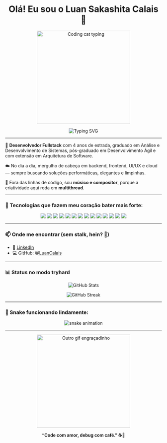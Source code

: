 <h1 align="center">Olá! Eu sou o Luan Sakashita Calais 👋</h1>

<p align="center">
  <img src="https://media.giphy.com/media/LmNwrBhejkK9EFP504/giphy.gif" width="300" alt="Coding cat typing" />
</p>

<p align="center">
  <img src="https://readme-typing-svg.demolab.com?font=Fira+Code&size=22&pause=1000&color=F97316&center=true&vCenter=true&multiline=true&width=800&height=80&lines=Desenvolvedor+Fullstack+%F0%9F%92%BB;Apaixonado+por+Clean+Code+e+boa+arquitetura+%F0%9F%92%A1;Cloud+%7C+UI%2FUX+%7C+M%C3%BAsico+%F0%9F%8E%B5" alt="Typing SVG" />
</p>

---

🎯 **Desenvolvedor Fullstack** com 4 anos de estrada, graduado em Análise e Desenvolvimento de Sistemas, pós-graduado em Desenvolvimento Ágil e com extensão em Arquitetura de Software.

☁️ No dia a dia, mergulho de cabeça em backend, frontend, UI/UX e cloud — sempre buscando soluções performáticas, elegantes e limpinhas.

🎵 Fora das linhas de código, sou **músico e compositor**, porque a criatividade aqui roda em **multithread**.

---

### 🚀 Tecnologias que fazem meu coração bater mais forte:

<div align="center">
  <img src="https://img.shields.io/badge/-React-61DAFB?style=for-the-badge&logo=react&logoColor=000000" />
  <img src="https://img.shields.io/badge/-ReactNative-61DAFB?style=for-the-badge&logo=react&logoColor=000000" />
  <img src="https://img.shields.io/badge/-VueJs-4FC08D?style=for-the-badge&logo=vue.js&logoColor=fff" />
  <img src="https://img.shields.io/badge/-NodeJs-339933?style=for-the-badge&logo=node.js&logoColor=fff" />
  <img src="https://img.shields.io/badge/-Sequelize-52B0E7?style=for-the-badge&logo=sequelize&logoColor=fff" />
  <img src="https://img.shields.io/badge/-ExpressJs-000000?style=for-the-badge&logo=express&logoColor=fff" />
  <img src="https://img.shields.io/badge/-JavaScript-F7DF1E?style=for-the-badge&logo=javascript&logoColor=000" />
  <img src="https://img.shields.io/badge/-Java-007396?style=for-the-badge&logo=java&logoColor=fff" />
  <img src="https://img.shields.io/badge/-Docker-2496ED?style=for-the-badge&logo=docker&logoColor=fff" />
  <img src="https://img.shields.io/badge/-AWS-232F3E?style=for-the-badge&logo=amazon-aws&logoColor=fff" />
  <img src="https://img.shields.io/badge/-MongoDB-47A248?style=for-the-badge&logo=mongodb&logoColor=fff" />
  <img src="https://img.shields.io/badge/-PostgreSQL-4169E1?style=for-the-badge&logo=postgresql&logoColor=fff" />
  <img src="https://img.shields.io/badge/-MySQL-4479A1?style=for-the-badge&logo=mysql&logoColor=fff" />
  <img src="https://img.shields.io/badge/-Figma-F24E1E?style=for-the-badge&logo=figma&logoColor=fff" />
</div>

---

### 📫 Onde me encontrar (sem stalk, hein? 👀)

- 💼 [LinkedIn](https://www.linkedin.com/in/luan-s-calais-186104217/)
- 💻 GitHub: [@LuanCalais](https://github.com/luanscalais)

---

### 📊 Status no modo tryhard

<p align="center">
  <img src="https://github-readme-stats.vercel.app/api?username=luanscalais&show_icons=true&theme=radical&count_private=true" alt="GitHub Stats" />
</p>
<p align="center">
  <img src="https://github-readme-streak-stats.herokuapp.com/?user=luanscalais&theme=radical" alt="GitHub Streak" />
</p>

---

### 🐍 Snake funcionando lindamente:

<p align="center">
  <picture>
    <source media="(prefers-color-scheme: dark)" srcset="https://raw.githubusercontent.com/LuanCalais/LuanCalais/output/github-contribution-grid-snake-dark.svg" />
    <source media="(prefers-color-scheme: light)" srcset="https://raw.githubusercontent.com/LuanCalais/LuanCalais/output/github-contribution-grid-snake.svg" />
    <img alt="snake animation" src="https://raw.githubusercontent.com/LuanCalais/LuanCalais/output/github-contribution-grid-snake.svg" />
  </picture>
</p>

---

<p align="center">
  <img src="https://media.giphy.com/media/26ufdipQqU2lhNA4g/giphy.gif" width="300" alt="Outro gif engraçadinho" />
</p>

<p align="center"><strong>“Code com amor, debug com café.” ☕🚀</strong></p>
